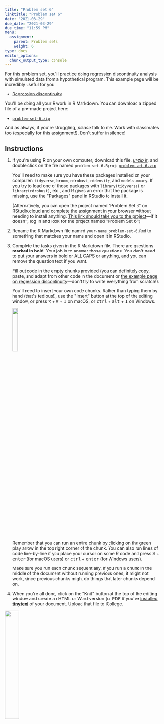 ```yaml
---
title: "Problem set 6"
linktitle: "Problem set 6"
date: "2021-03-29"
due_date: "2021-03-29"
due_time: "11:59 PM"
menu:
  assignment:
    parent: Problem sets
    weight: 6
type: docs
editor_options: 
  chunk_output_type: console
---
```


For this problem set, you'll practice doing regression discontinuity analysis with simulated data from a hypothetical program. This example page will be incredibly useful for you:

- [Regression discontinuity](/example/rdd/)

You'll be doing all your R work in R Markdown. You can download a zipped file of a pre-made project here:

- [<i class="fas fa-file-archive"></i> `problem-set-6.zip`](/projects/problem-set-6.zip)

And as always, if you're struggling, *please* talk to me. Work with classmates too (especially for this assignment!). Don't suffer in silence!


## Instructions

1. If you're using R on your own computer, download this file, [*unzip it*](https://evalf20.classes.andrewheiss.com/resource/unzipping/), and double click on the file named `problem-set-6.Rproj`: [<i class="fas fa-file-archive"></i> `problem-set-6.zip`](/projects/problem-set-6.zip)

    You'll need to make sure you have these packages installed on your computer: `tidyverse`, `broom`, `rdrobust`, `rddensity`, and `modelsummary`. If you try to load one of those packages with `library(tidyverse)` or `library(rdrobust)`, etc., and R gives an error that the package is missing, use the "Packages" panel in RStudio to install it.

    (Alternatively, you can open the project named "Problem Set 6" on RStudio.cloud and complete the assignment in your browser without needing to install anything. [This link should take you to the project](https://rstudio.cloud/spaces/112607/project/2062887)—if it doesn't, log in and look for the project named "Problem Set 6.")

2. Rename the R Markdown file named `your-name_problem-set-6.Rmd` to something that matches your name and open it in RStudio.

3. Complete the tasks given in the R Markdown file. There are questions **marked in bold**. Your job is to answer those questions. You don't need to put your answers in bold or ALL CAPS or anything, and you can remove the question text if you want.

    Fill out code in the empty chunks provided (you can definitely copy, paste, and adapt from other code in the document or [the example page on regression discontinuity](/example/rdd/)—don't try to write everything from scratch!).

    You'll need to insert your own code chunks. Rather than typing them by hand (that's tedious!), use the "Insert" button at the top of the editing window, or press  <kbd>⌥</kbd> + <kbd>⌘</kbd> + <kbd>I</kbd> on macOS, or <kbd>ctrl</kbd> + <kbd>alt</kbd> + <kbd>I</kbd> on Windows.

    <img src="/img/assignments/insert-chunk-button.png" width="19%" />

    Remember that you can run an entire chunk by clicking on the green play arrow in the top right corner of the chunk. You can also run lines of code line-by-line if you place your cursor on some R code and press <kbd>⌘</kbd> + <kbd>enter</kbd> (for macOS users) or <kbd>ctrl</kbd> + <kbd>enter</kbd> (for Windows users).

    Make sure you run each chunk sequentially. If you run a chunk in the middle of the document without running previous ones, it might not work, since previous chunks might do things that later chunks depend on.

4. When you're all done, click on the "Knit" button at the top of the editing window and create an HTML or Word version (or PDF if you've [installed **tinytex**](/resource/install/#install-tinytex)) of your document. Upload that file to iCollege.

<img src="/img/assignments/knit-button.png" width="30%" />



